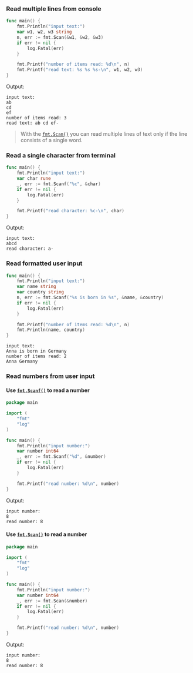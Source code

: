 ### Read multiple lines from console
```go
func main() {
    fmt.Println("input text:")
    var w1, w2, w3 string
    n, err := fmt.Scan(&w1, &w2, &w3)
    if err != nil {
        log.Fatal(err)
    }

    fmt.Printf("number of items read: %d\n", n)
    fmt.Printf("read text: %s %s %s-\n", w1, w2, w3)
}
```

Output:

```shell
input text:
ab
cd
ef
number of items read: 3
read text: ab cd ef-
```

> With the [`fmt.Scan()`](https://pkg.go.dev/fmt#Scan) you can read multiple lines of text only if the line consists of a single word.

### Read a single character from terminal
```go
func main() {
    fmt.Println("input text:")
    var char rune
    _, err := fmt.Scanf("%c", &char)
    if err != nil {
        log.Fatal(err)
    }

    fmt.Printf("read character: %c-\n", char)
}
```

Output:

```shell
input text:
abcd
read character: a-
```

### Read formatted user input
```go
func main() {
    fmt.Println("input text:")
    var name string
    var country string
    n, err := fmt.Scanf("%s is born in %s", &name, &country)
    if err != nil {
        log.Fatal(err)
    }

    fmt.Printf("number of items read: %d\n", n)
    fmt.Println(name, country)
}
```

```shell
input text:
Anna is born in Germany 
number of items read: 2
Anna Germany
```

### Read numbers from user input

#### Use [`fmt.Scanf()`](https://pkg.go.dev/fmt#Scanf) to read a number

```go
package main

import (
    "fmt"
    "log"
)

func main() {
    fmt.Println("input number:")
    var number int64
    _, err := fmt.Scanf("%d", &number)
    if err != nil {
        log.Fatal(err)
    }

    fmt.Printf("read number: %d\n", number)
}
```

Output:

```shell
input number:
8
read number: 8
```

#### Use [`fmt.Scan()`](https://pkg.go.dev/fmt#Scan) to read a number

```go
package main

import (
    "fmt"
    "log"
)

func main() {
    fmt.Println("input number:")
    var number int64
    _, err := fmt.Scan(&number)
    if err != nil {
        log.Fatal(err)
    }

    fmt.Printf("read number: %d\n", number)
}
```

Output:

```shell
input number:
8
read number: 8
```

